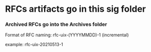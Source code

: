 # RFCs artifacts go in this sig folder
### Archived RFCs go into the Archives folder

Format of RFC naming:
rfc-uix-(YYYYMMDD)-1 (incremental)

example: rfc-uix-20210513-1
